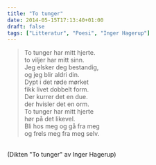 ```yaml
---
title: "To tunger"
date: 2014-05-15T17:13:40+01:00
draft: false
tags: ["Litteratur", "Poesi", "Inger Hagerup"]
---
```




>To tunger har mitt hjerte.<br>
>to viljer har mitt sinn.<br>
>Jeg elsker deg bestandig,<br>
>og jeg blir aldri din.<br>
>Dypt i det røde mørket<br>
>fikk livet dobbelt form.<br>
>Der kurrer det en due.<br>
>der hvisler det en orm.<br>
>To tunger har mitt hjerte<br>
>hør på det likevel.<br>
>Bli hos meg og gå fra meg<br>
>og frels meg fra meg selv.<br>
<br>
(Dikten "To tunger" av Inger Hagerup)

